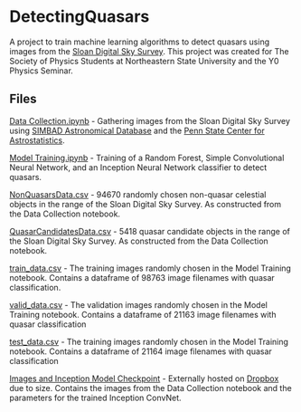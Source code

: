 # DetectingQuasars
A project to train machine learning algorithms to detect quasars using images from the <a href="http://www.sdss.org/">Sloan Digital Sky Survey</a>. This project was created for The Society of Physics Students at Northeastern State University and the Y0 Physics Seminar.

## Files
<a href="https://github.com/LocalSymmetry/DetectingQuasars/blob/master/Data%20Collection.ipynb">Data Collection.ipynb</a> - Gathering images from the Sloan Digital Sky Survey using <a href="http://simbad.u-strasbg.fr/simbad/">SIMBAD Astronomical Database</a> and the <a href="http://astrostatistics.psu.edu/datasets/SDSS_quasar.html">Penn State Center for Astrostatistics</a>.

<a href="https://github.com/LocalSymmetry/DetectingQuasars/blob/master/Model%20Training.ipynb">Model Training.ipynb</a> - Training of a Random Forest, Simple Convolutional Neural Network, and an Inception Neural Network classifier to detect quasars.

<a href="https://github.com/LocalSymmetry/DetectingQuasars/blob/master/NonQuasarsData.csv">NonQuasarsData.csv</a> - 94670 randomly chosen non-quasar celestial objects in the range of the Sloan Digital Sky Survey. As constructed from the Data Collection notebook. 

<a href="https://github.com/LocalSymmetry/DetectingQuasars/blob/master/QuasarCandidatesData.csv">QuasarCandidatesData.csv</a> - 5418 quasar candidate objects in the range of the Sloan Digital Sky Survey. As constructed from the Data Collection notebook. 

<a href="https://github.com/LocalSymmetry/DetectingQuasars/blob/master/train_data.csv">train_data.csv</a> - The training images randomly chosen in the Model Training notebook. Contains a dataframe of 98763 image filenames with quasar classification. 

<a href="https://github.com/LocalSymmetry/DetectingQuasars/blob/master/valid_data.csv">valid_data.csv</a> - The validation images randomly chosen in the Model Training notebook. Contains a dataframe of 21163 image filenames with quasar classification

<a href="https://github.com/LocalSymmetry/DetectingQuasars/blob/master/test_data.csv">test_data.csv</a> - The training images randomly chosen in the Model Training notebook. Contains a dataframe of 21164 image filenames with quasar classification

<a href="https://www.dropbox.com/sh/abig8qytnqrnsth/AAAUjNOwqA0M1S2EBzc7DURfa?dl=0">Images and Inception Model Checkpoint</a> - Externally hosted on <a href="https://www.dropbox.com/">Dropbox</a> due to size. Contains the images from the Data Collection notebook and the parameters for the trained Inception ConvNet.


